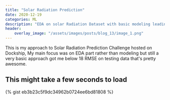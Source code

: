 ```yaml
---
title: "Solar Radiation Prediction"
date: 2020-12-19
categories: ML
description: "EDA on solar Radiation Dataset with basic modeling leading to below 18 RMSE on testing set"
header:
    overlay_image: "/assets/images/posts/blog_13/image_1.png"
---
```


This is my approach to Solar Radiation Prediction Challenge hosted on Dockship, My main focus was on EDA part rather than modeling but still a very basic approach got me below 18 RMSE on testing data that's pretty awesome.

## This might take a few seconds to load 

{% gist eb3b23c5f9dc34962b0724ee6bd81808 %}